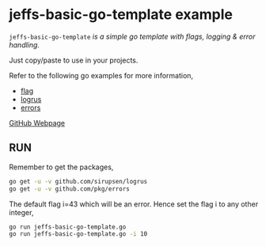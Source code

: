 # jeffs-basic-go-template example

`jeffs-basic-go-template` _is a simple go template with
flags, logging & error handling._

Just copy/paste to use in your projects.

Refer to the following go examples for more information,

* [flag](https://github.com/JeffDeCola/my-go-examples/tree/master/packages/flag)
* [logrus](https://github.com/JeffDeCola/my-go-examples/tree/master/packages/logrus)
* [errors](https://github.com/JeffDeCola/my-go-examples/tree/master/packages/errors)

[GitHub Webpage](https://jeffdecola.github.io/my-go-examples/)

## RUN

Remember to get the packages,

```bash
go get -u -v github.com/sirupsen/logrus
go get -u -v github.com/pkg/errors
```

The default flag i=43 which will be an error. Hence set the flag i to
any other integer,

```bash
go run jeffs-basic-go-template.go
go run jeffs-basic-go-template.go -i 10
```
